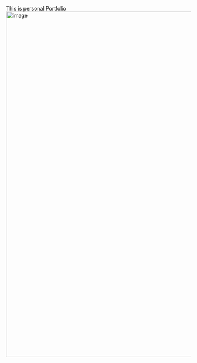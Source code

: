 This is personal Portfolio
<img width="944" alt="image" src="https://github.com/user-attachments/assets/18ab26ec-1494-4d25-a540-449519ca4af6" />

